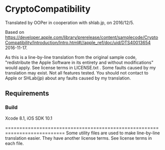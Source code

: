 # CryptoCompatibility

Translated by OOPer in cooperation with shlab.jp, on 2016/12/5.

Based on
<https://developer.apple.com/library/prerelease/content/samplecode/CryptoCompatibility/Introduction/Intro.html#//apple_ref/doc/uid/DTS40013654>
2016-11-17.

As this is a line-by-line translation from the original sample code, "redistribute the Apple Software in its entirety and without modifications" would apply. See license terms in LICENSE.txt .
Some faults caused by my translation may exist. Not all features tested.
You should not contact to Apple or SHLab(jp) about any faults caused by my translation.

## Requirements

### Build

Xcode 8.1, iOS SDK 10.1

===========================================================================
Some utility files are used to make line-by-line translation easier. They have another license terms.
See license terms in each file.
